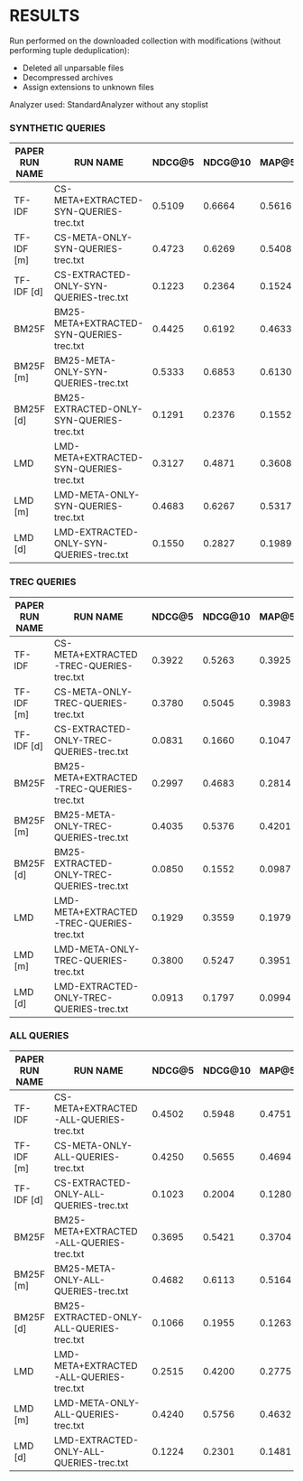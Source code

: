 # RESULTS

Run performed on the downloaded collection with modifications (without performing tuple deduplication):
- Deleted all unparsable files
- Decompressed archives
- Assign extensions to unknown files

Analyzer used: StandardAnalyzer without any stoplist


### SYNTHETIC QUERIES

| PAPER RUN NAME | RUN NAME                        | NDCG@5  | NDCG@10 | MAP@5   | MAP@10  | MAP    | NDCG    | RECALL |
|----------------|---------------------------------|---------|---------|---------|---------|--------|---------|--------|
| TF-IDF        |CS-META+EXTRACTED-SYN-QUERIES-trec.txt           | 0.5109	 | 0.6664  | 0.5616	 | 0.5755  | 0.3114	| 0.4142  | 0.8478 |
| TF-IDF [m]    |CS-META-ONLY-SYN-QUERIES-trec.txt                | 0.4723	 | 0.6269  | 0.5408	 | 0.5443  | 0.2960	| 0.3869  | 0.7941 |
| TF-IDF [d]    |CS-EXTRACTED-ONLY-SYN-QUERIES-trec.txt           | 0.1223	 | 0.2364  | 0.1524	 | 0.1637  | 0.0796	| 0.0934  | 0.3746 |
| BM25F         |BM25-META+EXTRACTED-SYN-QUERIES-trec.txt         | 0.4425	 | 0.6192  | 0.4633	 | 0.4981  | 0.2587	| 0.3397  | 0.8522 |
| BM25F [m]     |BM25-META-ONLY-SYN-QUERIES-trec.txt              | 0.5333	 | 0.6853  | 0.6130	 | 0.6128  | 0.3434	| 0.4469  | 0.8280 |
| BM25F [d]     |BM25-EXTRACTED-ONLY-SYN-QUERIES-trec.txt         | 0.1291	 | 0.2376  | 0.1552	 | 0.1739  | 0.0832	| 0.1052  | 0.3828 |
| LMD           |LMD-META+EXTRACTED-SYN-QUERIES-trec.txt          | 0.3127	 | 0.4871  | 0.3608	 | 0.3783  | 0.2102	| 0.2529  | 0.6898 |
| LMD [m]       |LMD-META-ONLY-SYN-QUERIES-trec.txt               | 0.4683	 | 0.6267  | 0.5317	 | 0.5357  | 0.3093	| 0.3897  | 0.7863 |
| LMD [d]       |LMD-EXTRACTED-ONLY-SYN-QUERIES-trec.txt          | 0.1550	 | 0.2827  | 0.1989	 | 0.2102  | 0.1028	| 0.1270  | 0.4424 |

### TREC QUERIES

| PAPER RUN NAME | RUN NAME                        | NDCG@5  | NDCG@10 | MAP@5   | MAP@10  | MAP    | NDCG    | RECALL |
|----------------|---------------------------------|---------|---------|---------|---------|--------|---------|--------|
| TF-IDF        |CS-META+EXTRACTED-TREC-QUERIES-trec.txt          | 0.3922	 | 0.5263  | 0.3925	 | 0.4359  | 0.2286	| 0.3213  | 0.7735 |
| TF-IDF [m]    |CS-META-ONLY-TREC-QUERIES-trec.txt               | 0.3780	 | 0.5045  | 0.3983	 | 0.4236  | 0.2314	| 0.3147  | 0.7138 |
| TF-IDF [d]    |CS-EXTRACTED-ONLY-TREC-QUERIES-trec.txt          | 0.0831	 | 0.1660  | 0.1047	 | 0.1100  | 0.0543	| 0.0650  | 0.2953 |
| BM25F         |BM25-META+EXTRACTED-TREC-QUERIES-trec.txt        | 0.2997	 | 0.4683  | 0.2814	 | 0.3255  | 0.1538	| 0.2135  | 0.8150 |
| BM25F [m]     |BM25-META-ONLY-TREC-QUERIES-trec.txt             | 0.4035	 | 0.5376  | 0.4201	 | 0.4535  | 0.2417	| 0.3331  | 0.7560 |
| BM25F [d]     |BM25-EXTRACTED-ONLY-TREC-QUERIES-trec.txt        | 0.0850	 | 0.1552  | 0.0987	 | 0.1043  | 0.0621	| 0.0716  | 0.2870 |
| LMD           |LMD-META+EXTRACTED-TREC-QUERIES-trec.txt         | 0.1929	 | 0.3559  | 0.1979	 | 0.2244  | 0.1100	| 0.1399  | 0.6727 |
| LMD [m]       |LMD-META-ONLY-TREC-QUERIES-trec.txt              | 0.3800	 | 0.5247  | 0.3951	 | 0.4239  | 0.2377	| 0.3138  | 0.7549 |
| LMD [d]       |LMD-EXTRACTED-ONLY-TREC-QUERIES-trec.txt         | 0.0913	 | 0.1797  | 0.0994	 | 0.1166  | 0.0580	| 0.0726  | 0.3401 |


### ALL QUERIES

| PAPER RUN NAME | RUN NAME                        | NDCG@5  | NDCG@10 | MAP@5   | MAP@10  | MAP    | NDCG    | RECALL |
|----------------|---------------------------------|---------|---------|---------|---------|--------|---------|--------|
| TF-IDF        |CS-META+EXTRACTED-ALL-QUERIES-trec.txt           | 0.4502	 | 0.5948  | 0.4751	 | 0.5042  | 0.2691	| 0.3667  | 0.8098 |
| TF-IDF [m]    |CS-META-ONLY-ALL-QUERIES-trec.txt                | 0.4250	 | 0.5655  | 0.4694	 | 0.4839  | 0.2636	| 0.3507  | 0.7539 |
| TF-IDF [d]    |CS-EXTRACTED-ONLY-ALL-QUERIES-trec.txt           | 0.1023	 | 0.2004  | 0.1280	 | 0.1362  | 0.0667	| 0.0789  | 0.3341 |
| BM25F         |BM25-META+EXTRACTED-ALL-QUERIES-trec.txt         | 0.3695	 | 0.5421  | 0.3704	 | 0.4099  | 0.2051	| 0.2752  | 0.8332 |
| BM25F [m]     |BM25-META-ONLY-ALL-QUERIES-trec.txt              | 0.4682	 | 0.6113  | 0.5164	 | 0.5330  | 0.2925	| 0.3899  | 0.7919 |
| BM25F [d]     |BM25-EXTRACTED-ONLY-ALL-QUERIES-trec.txt         | 0.1066	 | 0.1955  | 0.1263	 | 0.1383  | 0.0724	| 0.0880  | 0.3338 |
| LMD           |LMD-META+EXTRACTED-ALL-QUERIES-trec.txt          | 0.2515	 | 0.4200  | 0.2775	 | 0.2997  | 0.1590	| 0.1952  | 0.6811 |
| LMD [m]       |LMD-META-ONLY-ALL-QUERIES-trec.txt               | 0.4240	 | 0.5756  | 0.4632	 | 0.4797  | 0.2734	| 0.3517  | 0.7706 |
| LMD [d]       |LMD-EXTRACTED-ONLY-ALL-QUERIES-trec.txt          | 0.1224	 | 0.2301  | 0.1481	 | 0.1624  | 0.0799	| 0.0992  | 0.3901 |
